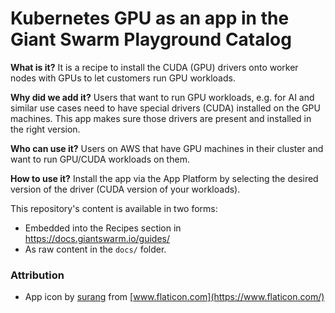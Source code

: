# Kubernetes GPU as an app in the Giant Swarm Playground Catalog

**What is it?**
It is a recipe to install the CUDA (GPU) drivers onto worker nodes with GPUs to let customers run GPU workloads.

**Why did we add it?**
Users that want to run GPU workloads, e.g. for AI and similar use cases need to have special drivers (CUDA) installed on the GPU machines. This app makes sure those drivers are present and installed in the right version.

**Who can use it?**
Users on AWS that have GPU machines in their cluster and want to run GPU/CUDA workloads on them.

**How to use it?**
Install the app via the App Platform by selecting the desired version of the driver (CUDA version of your workloads).

This repository's content is available in two forms:

- Embedded into the Recipes section in https://docs.giantswarm.io/guides/
- As raw content in the `docs/` folder.

### Attribution

- App icon by [surang](https://www.flaticon.com/authors/surang) from [www.flaticon.com](https://www.flaticon.com/)
